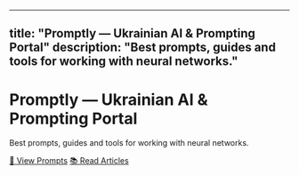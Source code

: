 
---
title: "Promptly — Ukrainian AI & Prompting Portal"
description: "Best prompts, guides and tools for working with neural networks."
---

<div class="hero">
  <h1>Promptly — Ukrainian AI & Prompting Portal</h1>
  <p>Best prompts, guides and tools for working with neural networks.</p>
  <p>
    <a class="btn" href="/en/prompts">🤖 View Prompts</a>
    <a class="btn btn-secondary" href="/en/articles">📚 Read Articles</a>
  </p>
</div>
